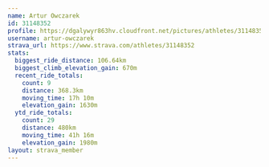 ```yaml
---
name: Artur Owczarek
id: 31148352
profile: https://dgalywyr863hv.cloudfront.net/pictures/athletes/31148352/15906846/1/large.jpg
username: artur-owczarek
strava_url: https://www.strava.com/athletes/31148352
stats:
  biggest_ride_distance: 106.64km
  biggest_climb_elevation_gain: 670m
  recent_ride_totals:
    count: 9
    distance: 368.3km
    moving_time: 17h 10m
    elevation_gain: 1630m
  ytd_ride_totals:
    count: 29
    distance: 480km
    moving_time: 41h 16m
    elevation_gain: 1980m
layout: strava_member
--- 
```

